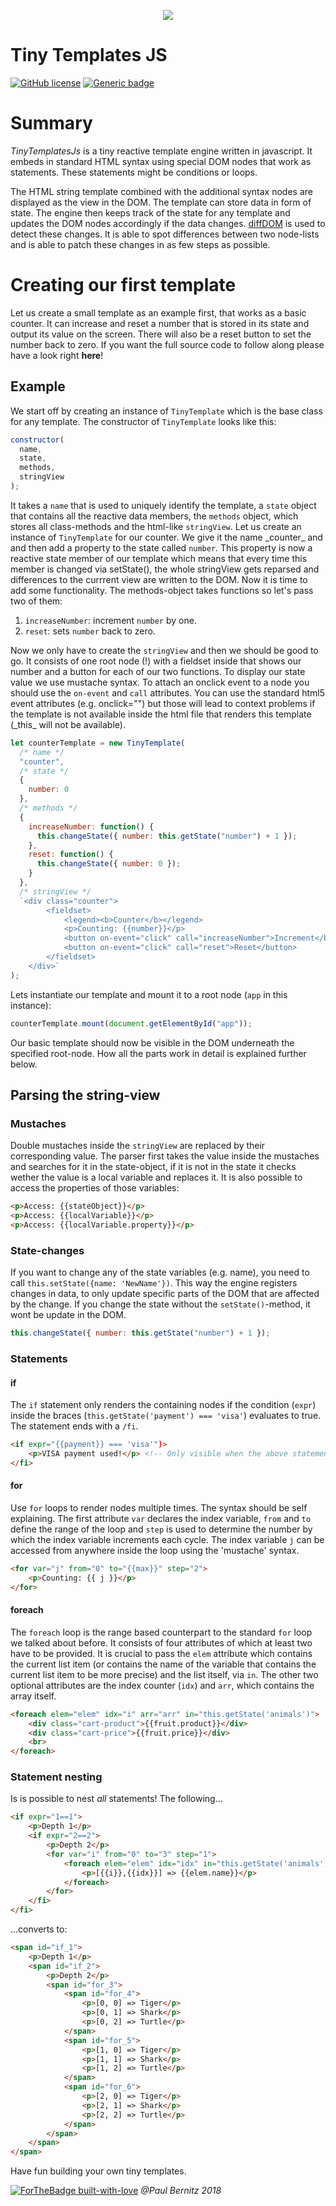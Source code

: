 <p align="center">
 <img border="0" src="https://www.use.com/images/s_4/869ad401f7edda1d1add.jpg">
</p>

# Tiny Templates JS

[![GitHub license](https://img.shields.io/github/license/Naereen/StrapDown.js.svg)](https://github.com/pauwell/tiny-templates-js/blob/master/LICENSE)
[![Generic badge](https://img.shields.io/badge/version-0.6-<COLOR>.svg)](https://github.com/pauwell/tiny-templates-js/)

# Summary

<p><em>TinyTemplatesJs</em> is a tiny reactive template engine written in javascript. It embeds in standard HTML syntax using special DOM nodes that work as statements. These statements might be conditions or loops.</p>
<p>The HTML string template combined with the additional syntax nodes are displayed as the view in the DOM. The template can store data in form of state. The engine then keeps track of the state for any template and updates the DOM nodes accordingly if the data changes. <a href="https://github.com/fiduswriter/diffDOM"> diffDOM</a> is used to detect these changes. It is able to spot differences between two node-lists and is able to patch these changes in as few steps as possible.</p>

# Creating our first template

Let us create a small template as an example first, that works as a basic counter. It can increase
and reset a number that is stored in its state and output its value on the screen. There will also be a reset button to set the number back to zero. If you want the full source code to follow along please have a look right **here**!

## Example

We start off by creating an instance of <code>TinyTemplate</code> which is the base class for any template.
The constructor of <code>TinyTemplate</code> looks like this:

```js
constructor(
  name,
  state, 
  methods, 
  stringView
);
```

<p>It takes a <code>name</code> that is used to uniquely identify the template, a <code>state</code> object that contains all the reactive data members, the <code>methods</code> object, which stores all class-methods and the html-like <code>stringView</code>.
Let us create an instance of <code>TinyTemplate</code> for our counter. We give it the name _counter_ and and then add a property to the state called <code>number</code>. This property is now a reactive state member of our template which means that every time this member is changed via setState(), the whole stringView gets reparsed and differences to the currrent view are written to the DOM. Now it is time to add some functionality. The methods-object takes functions so let's pass two of them:</p> 
 <ol>
 <li><code>increaseNumber</code>: increment <code>number</code> by one.</li>
 <li><code>reset</code>: sets <code>number</code> back to zero.</li>
 </ol>
<p>Now we only have to create the <code>stringView</code> and then we should be good to go. It consists of one root node (!) with a fieldset inside that shows our number and a button for each of our two functions. To display our state value we use mustache syntax. To attach an onclick event to a node you should use the <code>on-event</code> and <code>call</code> attributes. You can use the standard html5 event attributes (e.g. onclick="") but those will lead to context problems if the template is not available inside the html file that renders this template (_this_ will not be available).</p>

```js
let counterTemplate = new TinyTemplate(
  /* name */
  "counter",
  /* state */
  {
    number: 0
  },
  /* methods */
  {
    increaseNumber: function() {
      this.changeState({ number: this.getState("number") + 1 });
    },
    reset: function() {
      this.changeState({ number: 0 });
    }
  },
  /* stringView */
  `<div class="counter">
        <fieldset>
            <legend><b>Counter</b></legend>
            <p>Counting: {{number}}</p>
            <button on-event="click" call="increaseNumber">Increment</button>
            <button on-event="click" call="reset">Reset</button>
        </fieldset>
    </div>`
);
```

Lets instantiate our template and mount it to a root node (<code>app</code> in this instance):

```js
counterTemplate.mount(document.getElementById("app"));
```

Our basic template should now be visible in the DOM underneath the specified root-node. How all the parts work in detail is explained further below.

## Parsing the string-view

### Mustaches

Double mustaches inside the <code>stringView</code> are replaced by their corresponding value. The parser first takes the value inside the mustaches and searches for it in the state-object, if it is not in the state it checks wether the value is a local variable and replaces it. It is also possible to access the properties of those variables:

```html
<p>Access: {{stateObject}}</p>
<p>Access: {{localVariable}}</p>
<p>Access: {{localVariable.property}}</p>
```

### State-changes

<p>If you want to change any of the state variables (e.g. name), you need to call <code>this.setState({name: 'NewName'})</code>. This way the engine 
registers changes in data, to only update specific parts of the DOM that are affected by the change. If you change the state without the <code>setState()</code>-method, it wont be update in the DOM.</p>

```js
this.changeState({ number: this.getState("number") + 1 });
```

### Statements

#### if

The <code>if</code> statement only renders the containing nodes if the condition (<code>expr</code>) inside the braces (<code>this.getState('payment') === 'visa'</code>) evaluates to true. The statement ends with a <code>/fi</code>.

```html
<if expr="{{payment}} === 'visa'")>
    <p>VISA payment used!</p> <!-- Only visible when the above statement becomes true. -->
</fi>
```

#### for

<p>Use <code>for</code> loops to render nodes multiple times. The syntax should be self explaining. The first attribute <code>var</code> declares the index variable, <code>from</code> and <code>to</code> define the range of the loop and <code>step</code> is used to determine the number by which the index variable increments each cycle. The index variable <code>j</code> can be accessed from anywhere inside the loop using the 'mustache' syntax.</p>

```html
<for var="j" from="0" to="{{max}}" step="2">
    <p>Counting: {{ j }}</p>
</for>
```

#### foreach

<p>The <code>foreach</code> loop is the range based counterpart to the standard <code>for</code> loop we talked about before. It consists of four attributes of which at least two have to be provided. It is crucial to pass the <code>elem</code> attribute which contains the current list item (or contains the name of the variable that contains the current list item to be more precise) and the list itself, via <code>in</code>. The other two optional attributes are the index counter (<code>idx</code>) and  <code>arr</code>, which contains the array itself.</p>

```html
<foreach elem="elem" idx="i" arr="arr" in="this.getState('animals')">
    <div class="cart-product">{{fruit.product}}</div>
    <div class="cart-price">{{fruit.price}}</div>
    <br>
</foreach>
```

### Statement nesting

Is is possible to nest <em>all</em> statements!
The following...

```html
<if expr="1==1">
    <p>Depth 1</p>
    <if expr="2==2">
        <p>Depth 2</p>
        <for var="i" from="0" to="3" step="1">
            <foreach elem="elem" idx="idx" in="this.getState('animals')">
                <p>[{{i}},{{idx}}] => {{elem.name}}</p>
            </foreach>
        </for>
    </fi>
</fi>
```

...converts to:

```html
<span id="if_1">
    <p>Depth 1</p>
    <span id="if_2">
        <p>Depth 2</p>
        <span id="for_3">
            <span id="for_4">
                <p>[0, 0] => Tiger</p>
                <p>[0, 1] => Shark</p>
                <p>[0, 2] => Turtle</p>
            </span>
            <span id="for_5">
                <p>[1, 0] => Tiger</p>
                <p>[1, 1] => Shark</p>
                <p>[1, 2] => Turtle</p>
            </span>
            <span id="for_6">
                <p>[2, 0] => Tiger</p>
                <p>[2, 1] => Shark</p>
                <p>[2, 2] => Turtle</p>
            </span>
        </span>
    </span>
</span>
```

Have fun building your own tiny templates.

[![ForTheBadge built-with-love](http://ForTheBadge.com/images/badges/built-with-love.svg)](https://github.com/pauwell) <em>@Paul Bernitz 2018</em>
